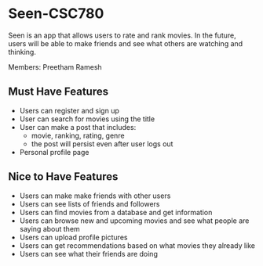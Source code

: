 # Seen-CSC780

Seen is an app that allows users to rate and rank movies. In the future, users will be able to make friends and see what others are watching and thinking.

Members: Preetham Ramesh

## Must Have Features
- Users can register and sign up
- User can search for movies using the title
- User can make a post that includes:
    - movie, ranking, rating, genre
    - the post will persist even after user logs out
- Personal profile page
  
## Nice to Have Features
- Users can make make friends with other users
- Users can see lists of friends and followers
- Users can find movies from a database and get information
- Users can browse new and upcoming movies and see what people are saying about them
- Users can upload profile pictures
- Users can get recommendations based on what movies they already like
- Users can see what their friends are doing
